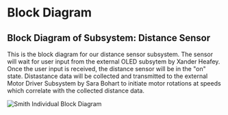 # Block Diagram
## Block Diagram of Subsystem: Distance Sensor

This is the block diagram for our distance sensor subsystem. The sensor will wait for user input from the external OLED subsytem by Xander Heafey. Once the user input is received, the distance sensor will be in the "on" state. Distastance data will be collected and transmitted to the external Motor Driver Subsystem by Sara Bohart to initiate motor rotations at speeds which correlate with the collected distance data.  

![Smith Individual Block Diagram](https://github.com/user-attachments/assets/205f7cd8-9876-49a6-9849-721d542834f1)
